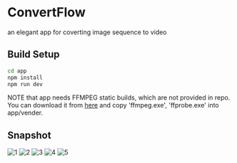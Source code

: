 # ConvertFlow
an elegant app for coverting image sequence to video

## Build Setup

``` bash
cd app
npm install
npm run dev
```

NOTE that app needs FFMPEG static builds, which are not provided in repo. You can download it from [here](https://ffmpeg.org/download.html) and copy 'ffmpeg.exe', 'ffprobe.exe' into app/vender.

## Snapshot
![1][1]
![2][2]
![3][3]
![4][4]
![5][5]

[1]: https://i.imgur.com/t071K2c.png
[2]: https://i.imgur.com/KlTmvUX.png
[3]: https://i.imgur.com/h3RCyrs.png
[4]: https://i.imgur.com/PlR3h3P.png
[5]: https://i.imgur.com/mNynrk9.png
